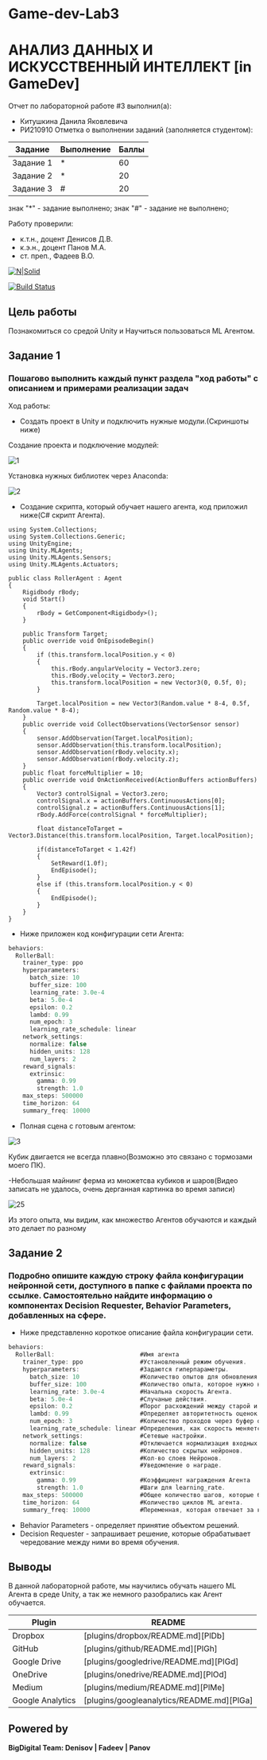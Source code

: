# Game-dev-Lab3
# АНАЛИЗ ДАННЫХ И ИСКУССТВЕННЫЙ ИНТЕЛЛЕКТ [in GameDev]
Отчет по лабораторной работе #3 выполнил(а):
- Китушкина Данила Яковлевича
- РИ210910
Отметка о выполнении заданий (заполняется студентом):

| Задание | Выполнение | Баллы |
| ------ | ------ | ------ |
| Задание 1 | * | 60 |
| Задание 2 | * | 20 |
| Задание 3 | # | 20 |

знак "*" - задание выполнено; знак "#" - задание не выполнено;

Работу проверили:
- к.т.н., доцент Денисов Д.В.
- к.э.н., доцент Панов М.А.
- ст. преп., Фадеев В.О.

[![N|Solid](https://cldup.com/dTxpPi9lDf.thumb.png)](https://nodesource.com/products/nsolid)

[![Build Status](https://travis-ci.org/joemccann/dillinger.svg?branch=master)](https://travis-ci.org/joemccann/dillinger)


## Цель работы
Познакомиться со средой Unity и Научиться пользоваться ML Агентом.

## Задание 1
### Пошагово выполнить каждый пункт раздела "ход работы" с описанием и примерами реализации задач
Ход работы:
- Создать проект в Unity и подключить нужные модули.(Скриншоты ниже)

Создание проекта и подключение модулей:

![1](https://user-images.githubusercontent.com/95544542/201180382-af134d5e-7c59-4704-8d17-044f2f42f19c.jpg)

Установка нужных библиотек через Anaconda:

![2](https://user-images.githubusercontent.com/95544542/201180591-8098ede3-9b83-42e8-b2b6-8d0fa87374fd.PNG)

- Создание скрипта, который обучает нашего агента, код приложил ниже(С# скрипт Агента).

```cs.
using System.Collections;
using System.Collections.Generic;
using UnityEngine;
using Unity.MLAgents;
using Unity.MLAgents.Sensors;
using Unity.MLAgents.Actuators;

public class RollerAgent : Agent
{
    Rigidbody rBody;
    void Start()
    {
        rBody = GetComponent<Rigidbody>();
    }

    public Transform Target;
    public override void OnEpisodeBegin()
    {
        if (this.transform.localPosition.y < 0)
        {
            this.rBody.angularVelocity = Vector3.zero;
            this.rBody.velocity = Vector3.zero;
            this.transform.localPosition = new Vector3(0, 0.5f, 0);
        }

        Target.localPosition = new Vector3(Random.value * 8-4, 0.5f, Random.value * 8-4);
    }
    public override void CollectObservations(VectorSensor sensor)
    {
        sensor.AddObservation(Target.localPosition);
        sensor.AddObservation(this.transform.localPosition);
        sensor.AddObservation(rBody.velocity.x);
        sensor.AddObservation(rBody.velocity.z);
    }
    public float forceMultiplier = 10;
    public override void OnActionReceived(ActionBuffers actionBuffers)
    {
        Vector3 controlSignal = Vector3.zero;
        controlSignal.x = actionBuffers.ContinuousActions[0];
        controlSignal.z = actionBuffers.ContinuousActions[1];
        rBody.AddForce(controlSignal * forceMultiplier);

        float distanceToTarget = Vector3.Distance(this.transform.localPosition, Target.localPosition);

        if(distanceToTarget < 1.42f)
        {
            SetReward(1.0f);
            EndEpisode();
        }
        else if (this.transform.localPosition.y < 0)
        {
            EndEpisode();
        }
    }
}
```
- Ниже приложен код конфигурации сети Агента:

```cs
behaviors:
  RollerBall:
    trainer_type: ppo
    hyperparameters:                 
      batch_size: 10
      buffer_size: 100
      learning_rate: 3.0e-4
      beta: 5.0e-4
      epsilon: 0.2
      lambd: 0.99
      num_epoch: 3
      learning_rate_schedule: linear
    network_settings: 
      normalize: false
      hidden_units: 128
      num_layers: 2
    reward_signals:
      extrinsic:
        gamma: 0.99
        strength: 1.0
    max_steps: 500000
    time_horizon: 64
    summary_freq: 10000
```
- Полная сцена с готовым агентом: 

![3](https://user-images.githubusercontent.com/95544542/201181633-c23fd601-6fd7-4b07-b3fd-fd045af14dd0.PNG)

Кубик двигается не всегда плавно(Возможно это связано с тормозами моего ПК).

-Небольшая майнинг ферма из множетсва кубиков и шаров(Видео записать не удалось, очень дерганная картинка во время записи)

![25](https://user-images.githubusercontent.com/95544542/201182274-62c43139-77ee-44e7-b8f4-b7f0049f118d.PNG)

Из этого опыта, мы видим, как множество Агентов обучаются и каждый это делает по разному

## Задание 2
### Подробно опишите каждую строку файла конфигурации нейронной сети, доступного в папке с файлами проекта по ссылке. Самостоятельно найдите информацию о компонентах Decision Requester, Behavior Parameters, добавленных на сфере.

- Ниже представленно короткое описание файла конфигурации сети.

```cs
behaviors:
  RollerBall:                        #Имя агента
    trainer_type: ppo                #Установленный режим обучения.
    hyperparameters:                 #Задаются гиперпараметры.
      batch_size: 10                 #Количество опытов для обновления.
      buffer_size: 100               #Количество опыта, которое нужно набрать перед обновлением модели.
      learning_rate: 3.0e-4          #Начальна скорость Агента.
      beta: 5.0e-4                   #Случаные действия.
      epsilon: 0.2                   #Порог расхождений между старой и новой политиками при обновлении.
      lambd: 0.99                    #Определяет авторитетность оценок значений во времени.
      num_epoch: 3                   #Количество проходов через буфер опыта.
      learning_rate_schedule: linear #Определения, как скорость меняется со временем.
    network_settings:                #Сетевые настройки.
      normalize: false               #Отключается нормализация входных данных.
      hidden_units: 128              #Количество скрытых нейронов.
      num_layers: 2                  #Кол-во слоев Нейронов.
    reward_signals:                  #Уведомление о награде.
      extrinsic:
        gamma: 0.99                  #Коэффициент награждения Агента
        strength: 1.0                #Шаги для learning_rate.
    max_steps: 500000                #Общее количество шагов, которые будет проходить ML Agent.
    time_horizon: 64                 #Количество циклов ML агента.
    summary_freq: 10000              #Переменная, которая отвечает за кол-во опыта

```

- Behavior Parameters - определяет принятие объектом решений.
- Decision Requester - запрашивает решение, которые обрабатывает чередование между ними во время обучения.


## Выводы

В данной лабораторной работе, мы научились обучать нашего ML Агента в среде Unity, а так же немного разобрались как Агент обучается.

| Plugin | README |
| ------ | ------ |
| Dropbox | [plugins/dropbox/README.md][PlDb] |
| GitHub | [plugins/github/README.md][PlGh] |
| Google Drive | [plugins/googledrive/README.md][PlGd] |
| OneDrive | [plugins/onedrive/README.md][PlOd] |
| Medium | [plugins/medium/README.md][PlMe] |
| Google Analytics | [plugins/googleanalytics/README.md][PlGa] |

## Powered by

**BigDigital Team: Denisov | Fadeev | Panov**
